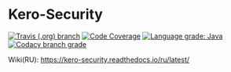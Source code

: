 # Kero-Security
[![Travis (.org) branch](https://img.shields.io/travis/Rednoll/kero-security/master)](https://travis-ci.org/github/Rednoll/kero-security)
[![Code Coverage](https://img.shields.io/codecov/c/github/Rednoll/kero-security/master)](https://codecov.io/gh/Rednoll/kero-security?branch=master)
[![Language grade: Java](https://img.shields.io/lgtm/grade/java/g/Rednoll/kero-security.svg?logo=lgtm&logoWidth=18)](https://lgtm.com/projects/g/Rednoll/kero-security/context:java)
[![Codacy branch grade](https://img.shields.io/codacy/grade/32bfcb98a57a4073a3284d4dee283b68/master)](https://app.codacy.com/gh/Rednoll/kero-security/dashboard)

Wiki(RU): <https://kero-security.readthedocs.io/ru/latest/>
